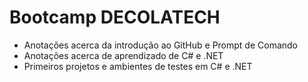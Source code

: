 # Bootcamp DECOLATECH 

 - Anotações acerca da introdução ao GitHub e Prompt de Comando
 - Anotações acerca de aprendizado de C# e .NET
 - Primeiros projetos e ambientes de testes em C# e .NET
